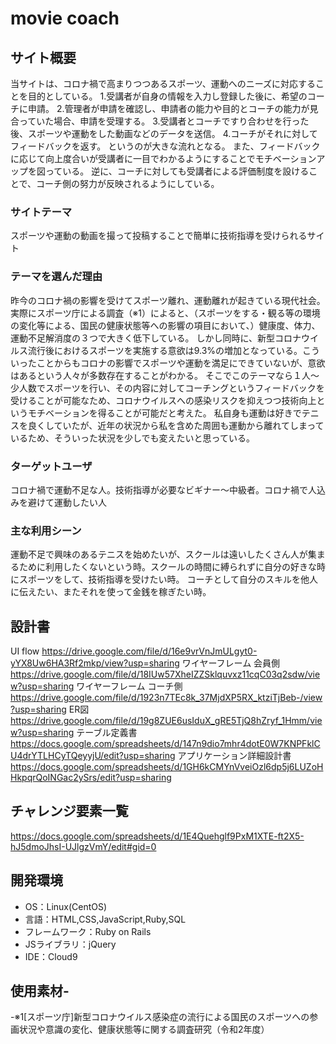 # movie coach

## サイト概要
当サイトは、コロナ禍で高まりつつあるスポーツ、運動へのニーズに対応することを目的としている。
1.受講者が自身の情報を入力し登録した後に、希望のコーチに申請。
2.管理者が申請を確認し、申請者の能力や目的とコーチの能力が見合っていた場合、申請を受理する。
3.受講者とコーチですり合わせを行った後、スポーツや運動をした動画などのデータを送信。
4.コーチがそれに対してフィードバックを返す。
というのが大きな流れとなる。
また、フィードバックに応じて向上度合いが受講者に一目でわかるようにすることでモチベーションアップを図っている。
逆に、コーチに対しても受講者による評価制度を設けることで、コーチ側の努力が反映されるようにしている。

### サイトテーマ
スポーツや運動の動画を撮って投稿することで簡単に技術指導を受けられるサイト

### テーマを選んだ理由
昨今のコロナ禍の影響を受けてスポーツ離れ、運動離れが起きている現代社会。実際にスポーツ庁による調査（※1）によると、（スポーツをする・観る等の環境の変化等による、国民の健康状態等への影響の項目において、）健康度、体力、運動不足解消度の３つで大きく低下している。
しかし同時に、新型コロナウイルス流行後におけるスポーツを実施する意欲は9.3%の増加となっている。こういったことからもコロナの影響でスポーツや運動を満足にできていないが、意欲はあるという人々が多数存在することがわかる。
そこでこのテーマなら１人～少人数でスポーツを行い、その内容に対してコーチングというフィードバックを受けることが可能なため、コロナウイルスへの感染リスクを抑えつつ技術向上というモチベーションを得ることが可能だと考えた。
私自身も運動は好きでテニスを良くしていたが、近年の状況から私を含めた周囲も運動から離れてしまっているため、そういった状況を少しでも変えたいと思っている。

### ターゲットユーザ
コロナ禍で運動不足な人。技術指導が必要なビギナー～中級者。コロナ禍で人込みを避けて運動したい人

### 主な利用シーン
運動不足で興味のあるテニスを始めたいが、スクールは遠いしたくさん人が集まるために利用したくないという時。スクールの時間に縛られずに自分の好きな時にスポーツをして、技術指導を受けたい時。
コーチとして自分のスキルを他人に伝えたい、またそれを使って金銭を稼ぎたい時。

## 設計書
UI flow <https://drive.google.com/file/d/16e9vrVnJmULgyt0-yYX8Uw6HA3Rf2mkp/view?usp=sharing>
ワイヤーフレーム 会員側 <https://drive.google.com/file/d/18IUw57XheIZZSklquvxz11cqC03q2sdw/view?usp=sharing>
ワイヤーフレーム コーチ側 <https://drive.google.com/file/d/1923n7TEc8k_37MjdXP5RX_ktziTjBeb-/view?usp=sharing>
ER図 <https://drive.google.com/file/d/19g8ZUE6usIduX_gRE5TjQ8hZryf_1Hmm/view?usp=sharing>
テーブル定義書 <https://docs.google.com/spreadsheets/d/147n9dio7mhr4dotE0W7KNPFklCU4drYTLHCyTQeyyjU/edit?usp=sharing>
アプリケーション詳細設計書 <https://docs.google.com/spreadsheets/d/1GH6kCMYnVveiOzl6dp5j6LUZoHHkpqrQoINGac2ySrs/edit?usp=sharing>

## チャレンジ要素一覧
<https://docs.google.com/spreadsheets/d/1E4Quehglf9PxM1XTE-ft2X5-hJ5dmoJhsI-UJlgzVmY/edit#gid=0>
## 開発環境
- OS：Linux(CentOS)
- 言語：HTML,CSS,JavaScript,Ruby,SQL
- フレームワーク：Ruby on Rails
- JSライブラリ：jQuery
- IDE：Cloud9
## 使用素材-

-※1[スポーツ庁]新型コロナウイルス感染症の流行による国民のスポーツへの参画状況や意識の変化、健康状態等に関する調査研究（令和2年度）

